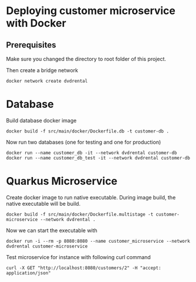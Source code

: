 # Deploying customer microservice with Docker
## Prerequisites
Make sure you changed the directory to root folder of this project.

Then create a bridge network

    docker network create dvdrental
    
# Database
Build database docker image

    docker build -f src/main/docker/Dockerfile.db -t customer-db .
    
Now run two databases (one for testing and one for production)

    docker run --name customer_db -it --network dvdrental customer-db
    docker run --name customer_db_test -it --network dvdrental customer-db
    
# Quarkus Microservice
Create docker image to run native executable. During image build, the native executable will be build.

    docker build -f src/main/docker/Dockerfile.multistage -t customer-microservice --network dvdrental .
    
Now we can start the executable with

    docker run -i --rm -p 8080:8080 --name customer_microservice --network dvdrental customer-microservice
    
Test microservice for instance with following curl command

    curl -X GET "http://localhost:8080/customers/2" -H "accept: application/json"